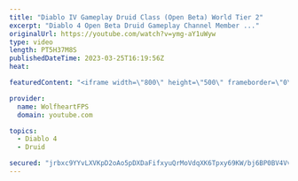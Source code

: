 ```yaml
---
title: "Diablo IV Gameplay Druid Class (Open Beta) World Tier 2"
excerpt: "Diablo 4 Open Beta Druid Gameplay Channel Member ..."
originalUrl: https://youtube.com/watch?v=ymg-aY1uWyw
type: video
length: PT5H37M8S
publishedDateTime: 2023-03-25T16:19:56Z
heat: 

featuredContent: "<iframe width=\"800\" height=\"500\" frameborder=\"0\" src=\"https://www.youtube.com/embed/ymg-aY1uWyw\" allow=\"accelerometer; autoplay; encrypted-media; gyroscope; picture-in-picture\" allowfullscreen></iframe>"

provider:
  name: WolfheartFPS
  domain: youtube.com

topics:
  - Diablo 4
  - Druid

secured: "jrbxc9YYvLXVKpD2oAo5pDXDaFifxyuQrMoVdqXK6Tpxy69KW/bj6BP0BV4VvbQJ1VJdPUmajAw+K7q+A6QGGBFpRr/nWTHjeHanqEZ0iNAFPGLaiTM+GRmkuPLh+d23LMaOc+qZJGK3csBRLvetyhgnKWCuN9Tlo4G9eyRt6nl1lZFi090OVsd2ag97khML/7ivcvVKT7v/AfssavWfMpU+WmAERcWZKhIba6xlzrQ1B3zcoazHgMZ6yL1Pa3ezU21zOa82wDMrHEpiY/RAW5hslD1BkZFB33sQQWxBxxSNaSGvxlsxSPTEwLX/XLxwXS+sYwwvxbE3CzFkiHCTxvigyX674J9LPBKQNXowuANw18W9KWnlwrv5EZz7punKlFdUOVb6Sswr5+uvBSOYv9BpZ+dtj5FBRrMHT6XPi48=;t8awxh1/s6ab10gueycrHA=="
---
```


